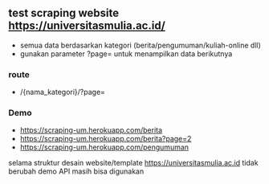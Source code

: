 ## test scraping website https://universitasmulia.ac.id/

- semua data berdasarkan kategori (berita/pengumuman/kuliah-online dll)
- gunakan parameter ?page= untuk menampilkan data berikutnya

### route

- /{nama_kategori}/?page=

### Demo
- https://scraping-um.herokuapp.com/berita
- https://scraping-um.herokuapp.com/berita?page=2
- https://scraping-um.herokuapp.com/pengumuman


selama struktur desain website/template https://universitasmulia.ac.id tidak berubah demo API masih bisa digunakan

